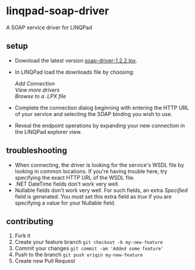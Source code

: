 # linqpad-soap-driver

A SOAP service driver for LINQPad

## setup

- Download the latest version [soap-driver-1.2.2.lpx](http://dylanmei.s3.amazonaws.com/linqpad-drivers/soap-driver-1.2.2.lpx). 
- In LINQPad load the downloads file by choosing:

   *Add Connection*  
   *View more drivers*  
   *Browse to a .LPX file*

- Complete the connection dialog beginning with entering the HTTP URL of your service and selecting the SOAP binding you wish to use.
- Reveal the endpoint operations by expanding your new connection in the LINQPad explorer view.

## troubleshooting
* When connecting, the driver is looking for the service's WSDL file by looking in common locations. If you're having trouble here, try specifying the exact HTTP URL of  the WSDL file.
* .NET DateTime fields don't work very well.
* Nullable fields don't work very well. For such fields, an extra *Specified* field is generated. You must set this extra field as *true* if you are specifying a value for your Nullable field.

## contributing

1. Fork it
2. Create your feature branch `git checkout -b my-new-feature`
3. Commit your changes `git commit -am 'Added some feature'`
4. Push to the branch `git push origin my-new-feature`
5. Create new Pull Request
